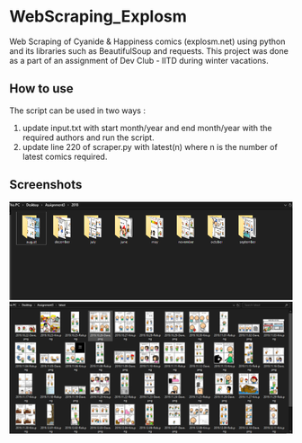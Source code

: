 # WebScraping_Explosm
Web Scraping of Cyanide &amp; Happiness comics (explosm.net) using python and its libraries such as BeautifulSoup and requests. This project was done as a part of an assignment of Dev Club - IITD during winter vacations.

## How to use
The script can be used in two ways :
1) update input.txt with start month/year and end month/year with the required authors and run the script. 
2) update line 220 of scraper.py with latest(n) where n is the number of latest comics required.

## Screenshots
![SS](./Screenshots/Capture2.PNG "SS_1")
![SS](./Screenshots/Capture1.PNG "SS_2")
